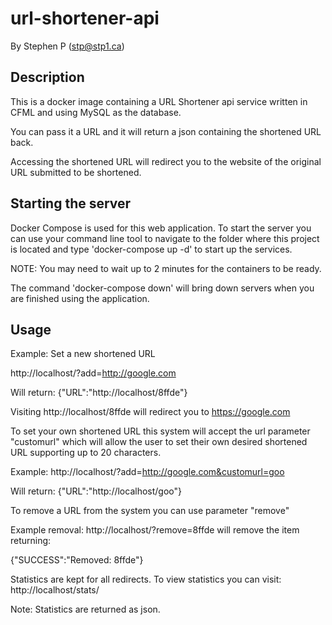 # url-shortener-api 
By Stephen P (stp@stp1.ca)

## Description
This is a docker image containing a URL Shortener api service written in CFML and using MySQL as the database. 

You can pass it a URL and it will return a json containing the shortened URL back. 

Accessing the shortened URL will redirect you to the website of the original URL submitted to be shortened. 


## Starting the server
Docker Compose is used for this web application. To start the server you can use your command line tool to navigate to the folder where this project is located and type 'docker-compose up -d' to start up the services. 

NOTE: You may need to wait up to 2 minutes for the containers to be ready. 

The command  'docker-compose down' will bring down servers when you are finished using the application.



## Usage

Example: 
Set a new shortened URL

http://localhost/?add=http://google.com

Will return:
 {"URL":"http://localhost/8ffde"} 

 Visiting http://localhost/8ffde will redirect you to https://google.com

To set your own shortened URL this system will accept the url parameter "customurl" which will allow the user to set their own desired shortened URL supporting up to 20 characters. 

Example: 
http://localhost/?add=http://google.com&customurl=goo 

Will return: 
{"URL":"http://localhost/goo"} 


 To remove a URL from the system you can use parameter "remove"

 Example removal: 
 http://localhost/?remove=8ffde will remove the item returning: 

{"SUCCESS":"Removed: 8ffde"} 

Statistics are kept for all redirects. To view statistics you can visit: 
http://localhost/stats/

Note: Statistics are returned as json.